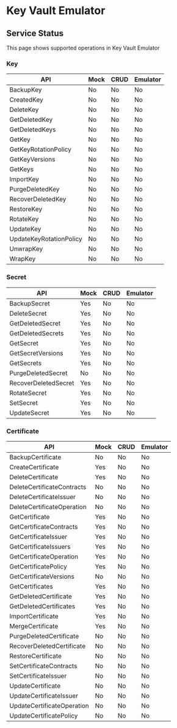 # Key Vault Emulator

## Service Status

This page shows supported operations in Key Vault Emulator

### Key

| API    | Mock | CRUD | Emulator
| ------- | ------ | ------ | ------ |
| BackupKey | No | No | No 
| CreatedKey | No | No | No 
| DeleteKey | No | No | No 
| GetDeletedKey | No | No | No 
| GetDeletedKeys | No | No | No 
| GetKey | No | No | No 
| GetKeyRotationPolicy | No | No | No 
| GetKeyVersions | No | No | No 
| GetKeys | No | No | No 
| ImportKey | No | No | No 
| PurgeDeletedKey | No | No | No 
| RecoverDeletedKey | No | No | No 
| RestoreKey | No | No | No 
| RotateKey | No | No | No 
| UpdateKey | No | No | No 
| UpdateKeyRotationPolicy | No | No | No 
| UnwrapKey | No | No | No 
| WrapKey | No | No | No 

### Secret

| API    | Mock | CRUD | Emulator
| ------- | ------ | ------ | ------ |
| BackupSecret | Yes | No | No 
| DeleteSecret | Yes | No | No 
| GetDeletedSecret | Yes | No | No 
| GetDeletedSecrets | Yes | No | No 
| GetSecret | Yes | No | No 
| GetSecretVersions | Yes | No | No 
| GetSecrets | Yes | No | No 
| PurgeDeletedSecret | No | No | No 
| RecoverDeletedSecret | Yes | No | No 
| RotateSecret | Yes | No | No 
| SetSecret | Yes | No | No 
| UpdateSecret | Yes | No | No 

### Certificate

| API    | Mock | CRUD | Emulator
| ------- | ------ | ------ | ------ |
| BackupCertificate | No | No | No 
| CreateCertificate | Yes | No | No 
| DeleteCertificate | Yes | No | No 
| DeleteCertificateContracts | No | No | No 
| DeleteCertificateIssuer | No | No | No 
| DeleteCertificateOperation  | No | No | No 
| GetCertificate | Yes | No | No 
| GetCertificateContracts | Yes | No | No 
| GetCertificateIssuer | Yes | No | No 
| GetCertificateIssuers | Yes | No | No 
| GetCertificateOperation | Yes | No | No 
| GetCertificatePolicy | Yes | No | No 
| GetCertificateVersions | No | No | No 
| GetCertificates | Yes | No | No 
| GetDeletedCertificate | Yes | No | No 
| GetDeletedCertificates | Yes | No | No 
| ImportCertificate | Yes | No | No 
| MergeCertificate | Yes | No | No 
| PurgeDeletedCertificate | No | No | No 
| RecoverDeletedCertificate | No | No | No 
| RestoreCertificate | No | No | No 
| SetCertificateContracts | No | No | No 
| SetCertificateIssuer | No | No | No 
| UpdateCertificate | No | No | No 
| UpdateCertificateIssuer | No | No | No 
| UpdateCertificateOperation | No | No | No 
| UpdateCertificatePolicy | No | No | No